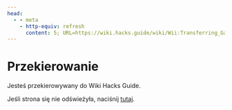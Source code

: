 ```yaml
---
head:
  - - meta
    - http-equiv: refresh
      content: 5; URL=https://wiki.hacks.guide/wiki/Wii:Transferring_Game_Saves
---
```


# Przekierowanie

Jesteś przekierowywany do Wiki Hacks Guide.

Jeśli strona się nie odświeżyła, naciśnij [tutaj](https://wiki.hacks.guide/wiki/Wii:Transferring_Game_Saves).
